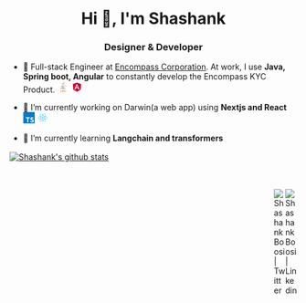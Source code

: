 <h1 align="center">Hi 👋, I'm Shashank</h1>
<h3 align="center">Designer & Developer</h3>

- 💼 Full-stack Engineer at [Encompass Corporation](https://www.encompasscorporation.com/). At work, I use **Java, Spring boot, Angular** to constantly develop the Encompass KYC Product. 
<code><img height="20" alt="java" src="https://raw.githubusercontent.com/github/explore/80688e429a7d4ef2fca1e82350fe8e3517d3494d/topics/java/java.png"></code>
<code><img height="20" alt="java" src="https://raw.githubusercontent.com/github/explore/80688e429a7d4ef2fca1e82350fe8e3517d3494d/topics/angular/angular.png"></code>

- 🔭 I’m currently working on Darwin(a web app) using **Nextjs and React** 
<code><img height="20" alt="typescript" src="https://raw.githubusercontent.com/github/explore/80688e429a7d4ef2fca1e82350fe8e3517d3494d/topics/typescript/typescript.png"></code>
<code><img height="20" alt="react" src="https://raw.githubusercontent.com/github/explore/80688e429a7d4ef2fca1e82350fe8e3517d3494d/topics/react/react.png"></code>

- 🌱 I’m currently learning **Langchain and transformers**

<a href="https://github.com/shashankboosi"><img align="center" src="https://github-readme-stats.vercel.app/api?username=shashankboosi&show_icons=true&include_all_commits=true&theme=buefy" alt="Shashank's github stats" /></a>

<br />
<br />

<a href="https://www.linkedin.com/in/shashank-reddy-boosi-24721ab7/" target="_blank">
  <img align="right" alt="Shashank Boosi | Linkedin" width="21px" src="https://cdn.jsdelivr.net/npm/simple-icons@3.0.1/icons/linkedin.svg" />
</a>
<a href="https://twitter.com/shashankboosi" target="_blank">
  <img align="right" alt="Shashank Boosi | Twitter" width="20px" src="https://cdn.jsdelivr.net/npm/simple-icons@3.0.1/icons/twitter.svg" />
</a>

<!--

Here are some ideas to get you started:

- 👯 I’m looking to collaborate on ...
- 🤔 I’m looking for help with ...
- 💬 Ask me about ...
- 📫 How to reach me: ...
- 😄 Pronouns: ...
- ⚡ Fun fact: ...
-->
